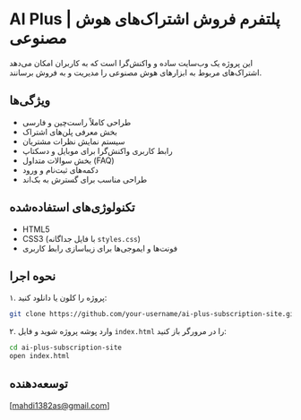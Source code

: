 # AI Plus | پلتفرم فروش اشتراک‌های هوش مصنوعی

این پروژه یک وب‌سایت ساده و واکنش‌گرا است که به کاربران امکان می‌دهد اشتراک‌های مربوط به ابزارهای هوش مصنوعی را مدیریت و به فروش برسانند.

## ویژگی‌ها

- طراحی کاملاً راست‌چین و فارسی
- بخش معرفی پلن‌های اشتراک
- سیستم نمایش نظرات مشتریان
- رابط کاربری واکنش‌گرا برای موبایل و دسکتاپ
- بخش سوالات متداول (FAQ)
- دکمه‌های ثبت‌نام و ورود
- طراحی مناسب برای گسترش به بک‌اند

## تکنولوژی‌های استفاده‌شده

- HTML5
- CSS3 (با فایل جداگانه `styles.css`)
- فونت‌ها و ایموجی‌ها برای زیباسازی رابط کاربری

## نحوه اجرا

۱. پروژه را کلون یا دانلود کنید:

```bash
git clone https://github.com/your-username/ai-plus-subscription-site.git
```

۲. وارد پوشه پروژه شوید و فایل `index.html` را در مرورگر باز کنید:

```bash
cd ai-plus-subscription-site
open index.html
```

## توسعه‌دهنده
[mahdi1382as@gmail.com]

